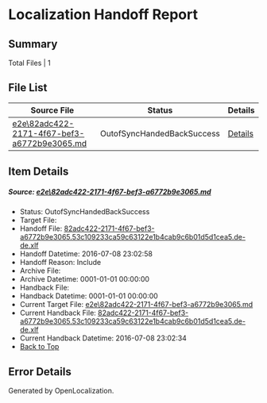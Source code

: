 # <a name='report-top'></a> Localization Handoff Report

## Summary
 Total Files | 1

## File List
 Source File | Status | Details 
 ----------- | ------ | ------- 
 [e2e\82adc422-2171-4f67-bef3-a6772b9e3065.md](https://github.com/OpenLocalizationTestOrg/oltest/blob/863e7146d8bdc30a0afc6f585b466b3d6f5ba0b8/e2e/82adc422-2171-4f67-bef3-a6772b9e3065.md) | OutofSyncHandedBackSuccess | [Details](#f8d1921f96b5accf2d1529735e28257374f0a8d01)

## Item Details
##### <a name='f8d1921f96b5accf2d1529735e28257374f0a8d01'></a> Source: [e2e\82adc422-2171-4f67-bef3-a6772b9e3065.md](https://github.com/OpenLocalizationTestOrg/oltest/blob/863e7146d8bdc30a0afc6f585b466b3d6f5ba0b8/e2e/82adc422-2171-4f67-bef3-a6772b9e3065.md)
* Status: OutofSyncHandedBackSuccess
* Target File: 
* Handoff File: [82adc422-2171-4f67-bef3-a6772b9e3065.53c109233ca59c63122e1b4cab9c6b01d5d1cea5.de-de.xlf](https://github.com/OpenLocalizationTestOrg/olhandoff-e2e/blob/04adbb8dc7c2471f349b5e7865e8b36e7606942e/ol-handoff/OpenLocalizationTestOrg/oltest-dede-fly/ci/ht/82adc422-2171-4f67-bef3-a6772b9e3065.53c109233ca59c63122e1b4cab9c6b01d5d1cea5.de-de.xlf)
* Handoff Datetime: 2016-07-08 23:02:58
* Handoff Reason: Include
* Archive File: 
* Archive Datetime: 0001-01-01 00:00:00
* Handback File: 
* Handback Datetime: 0001-01-01 00:00:00
* Current Target File: [e2e\82adc422-2171-4f67-bef3-a6772b9e3065.md](https://github.com/OpenLocalizationTestOrg/oltest-dede-fly/blob/44ba92e61ab43235396b60b5250d2ab16c5c155f/e2e/82adc422-2171-4f67-bef3-a6772b9e3065.md)
* Current Handback File: [82adc422-2171-4f67-bef3-a6772b9e3065.53c109233ca59c63122e1b4cab9c6b01d5d1cea5.de-de.xlf](https://github.com/OpenLocalizationTestOrg/olhandback-e2e/blob/cceaefa2302e859deadcb0c1758c4e0670d36fd6/ol-handback/OpenLocalizationTestOrg/oltest-dede-fly/ci/ht/82adc422-2171-4f67-bef3-a6772b9e3065.53c109233ca59c63122e1b4cab9c6b01d5d1cea5.de-de.xlf)
* Current Handback Datetime: 2016-07-08 23:02:34
* [Back to Top](#report-top)


## Error Details

Generated by OpenLocalization.
